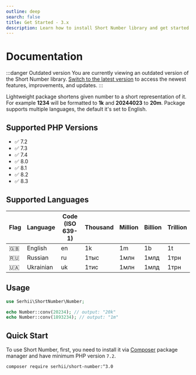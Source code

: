 ```yaml
---
outline: deep
search: false
title: Get Started - 3.x
description: Learn how to install Short Number library and get started with it
---
```


# Documentation
:::danger Outdated version
You are currently viewing an outdated version of the Short Number library. [Switch to the latest version](/) to access the newest features, improvements, and updates.
:::

Lightweight package shortens given number to a short representation of it. For example **1234** will be formatted to **1k** and **20244023** to **20m**. Package supports multiple languages, the default it's set to English.

## Supported PHP Versions
- ✅ 7.2
- ✅ 7.3
- ✅ 7.4
- ✅ 8.0
- ✅ 8.1
- ✅ 8.2
- ✅ 8.3

## Supported Languages
| Flag | Language | Code (ISO 639-1) | Thousand | Million | Billion | Trillion |
| --- | --- | --- | --- | --- | --- | --- |
| 🇬🇧 | English | en | 1k | 1m | 1b | 1t |
| 🇷🇺 | Russian | ru | 1тыс | 1млн | 1млд | 1трн |
| 🇺🇦 | Ukrainian | uk | 1тис | 1млн | 1млд | 1трн |

## Usage
```php
use Serhii\ShortNumber\Number;

echo Number::conv(20234); // output: "20k"
echo Number::conv(1893234); // output: "1m"
```

## Quick Start
To use Short Number, first, you need to install it via [Composer](https://getcomposer.org/) package manager and have minimum PHP version `7.2`.

```bash
composer require serhii/short-number:^3.0
```
